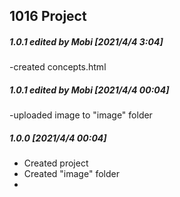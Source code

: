 ## 1016 Project
##### 1.0.1 edited by Mobi [2021/4/4 3:04]
-created concepts.html

##### 1.0.1 edited by Mobi [2021/4/4 00:04]
-uploaded image to "image" folder

##### 1.0.0 [2021/4/4 00:04]

- Created project
- Created "image" folder
-